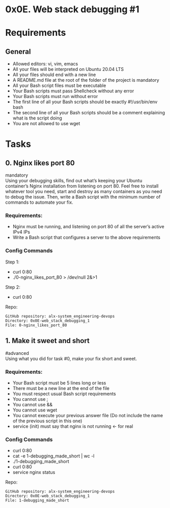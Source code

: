 # 0x0E. Web stack debugging #1
# Requirements
## General
-  Allowed editors: vi, vim, emacs
-  All your files will be interpreted on Ubuntu 20.04 LTS
-  All your files should end with a new line
-  A README.md file at the root of the folder of the project is mandatory
-  All your Bash script files must be executable
-  Your Bash scripts must pass Shellcheck without any error
-  Your Bash scripts must run without error
-  The first line of all your Bash scripts should be exactly #!/usr/bin/env bash
-  The second line of all your Bash scripts should be a comment explaining what is the script doing
-  You are not allowed to use wget

# Tasks
## 0. Nginx likes port 80
mandatory <br>
Using your debugging skills, find out what’s keeping your Ubuntu container’s Nginx installation from listening on port 80. Feel free to install whatever tool you need, start and destroy as many containers as you need to debug the issue. Then, write a Bash script with the minimum number of commands to automate your fix.

### Requirements:
-  Nginx must be running, and listening on port 80 of all the server’s active IPv4 IPs
-  Write a Bash script that configures a server to the above requirements

### Config Commands
Step 1:
-  curl 0:80
-  ./0-nginx_likes_port_80 > /dev/null 2&>1

Step 2:
-  curl 0:80

Repo:

    GitHub repository: alx-system_engineering-devops
    Directory: 0x0E-web_stack_debugging_1
    File: 0-nginx_likes_port_80


## 1. Make it sweet and short
#advanced <br>
Using what you did for task #0, make your fix short and sweet.

### Requirements:
-  Your Bash script must be 5 lines long or less
-  There must be a new line at the end of the file
-  You must respect usual Bash script requirements
-  You cannot use ;
-  You cannot use &&
-  You cannot use wget
-  You cannot execute your previous answer file (Do not include the name of the previous script in this one)
-  service (init) must say that nginx is not running ← for real

### Config Commands
-  curl 0:80
-  cat -e 1-debugging_made_short | wc -l
-  ./1-debugging_made_short
-  curl 0:80
-  service nginx status

Repo:

    GitHub repository: alx-system_engineering-devops
    Directory: 0x0E-web_stack_debugging_1
    File: 1-debugging_made_short

